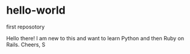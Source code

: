 # hello-world
first reposotory

Hello there!
I am new to this and want to learn Python and then Ruby on Rails. 
Cheers,
S
